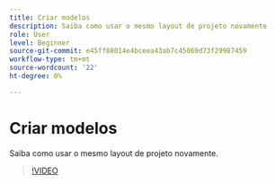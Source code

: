 ```yaml
---
title: Criar modelos
description: Saiba como usar o mesmo layout de projeto novamente
role: User
level: Beginner
source-git-commit: e45ff88014e4bceea43ab7c45069d73f29987459
workflow-type: tm+mt
source-wordcount: '22'
ht-degree: 0%

---
```


# Criar modelos

Saiba como usar o mesmo layout de projeto novamente.

>[!VIDEO](https://video.tv.adobe.com/v/3420208?quality=12&learn=on&hidetitle=true)
